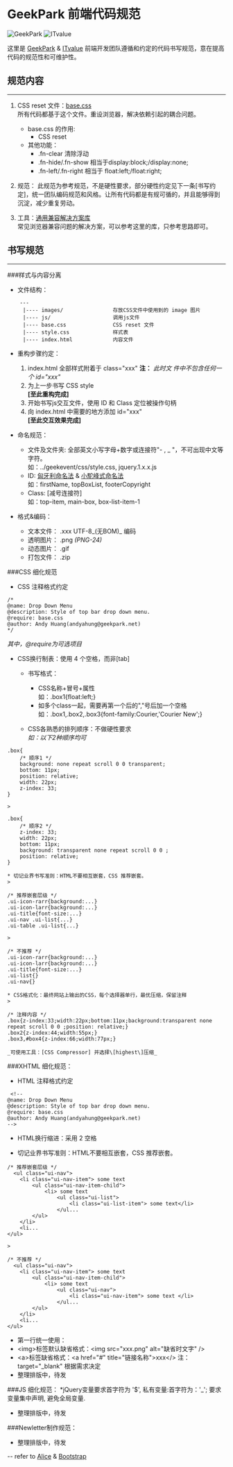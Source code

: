 # GeekPark 前端代码规范  
![GeekPark](http://www.geekpark.net/public/css/images/logo.png)
![ITvalue](http://2009.itvalue.com.cn/mod/iv/views/default/css/images/logo.gif)

这里是 [GeekPark] & [ITvalue] 前端开发团队遵循和约定的代码书写规范，意在提高代码的规范性和可维护性。

## 规范内容
----
1. CSS reset 文件：[base.css]  
所有代码都基于这个文件。重设浏览器，解决依赖引起的耦合问题。 
    * base.css 的作用:
        * CSS reset
    * 其他功能：
        * .fn-clear 清除浮动
        * .fn-hide/.fn-show 相当于display:block;/display:none;
        * .fn-left/.fn-right 相当于 float:left;/float:right;

2. 规范：
此规范为参考规范，不是硬性要求，部分硬性约定见下一条\[书写约定\]，统一团队编码规范和风格。让所有代码都是有规可循的，并且能够得到沉淀，减少重复劳动。
 
3. 工具：[通用兼容解决方案库]  
常见浏览器兼容问题的解决方案，可以参考这里的库，只参考思路即可。

## 书写规范
----
###样式与内容分离

* 文件结构： 
```
    ---
     |---- images/                存放CSS文件中使用到的 image 图片  
     |---- js/                    调用js文件  
     |---- base.css               CSS reset 文件  
     |---- style.css              样式表  
     |---- index.html             内容文件  
```
* 重构步骤约定：
    1. index.html 全部样式附着于 class="xxx" **注：** _此时文    件中不包含任何一个 id="xxx"_
    2. 为上一步书写 CSS style  
    **\[至此重构完成\]**
    3. 开始书写js交互文件，使用 ID 和 Class 定位被操作句柄
    4. 向 index.html 中需要的地方添加 id="xxx"  
    **\[至此交互效果完成\]**
    
* 命名规范：  
    * 文件及文件夹: 全部英文小写字母+数字或连接符"\- , \_ "，不可出现中文等字符。  
    如：../geekevent/css/style.css, jquery.1.x.x.js 
    * ID: [匈牙利命名法] & [小駝峰式命名法]  
    如：firstName, topBoxList, footerCopyright
    * Class: [减号连接符]  
    如：top-item, main-box, box-list-item-1
    
* 格式&编码：
    * 文本文件： .xxx UTF-8_\(无BOM\)_ 编码
    * 透明图片： .png _(PNG-24)_
    * 动态图片： .gif
    * 打包文件： .zip
    
###CSS 细化规范

* CSS 注释格式约定  
>
```
/*
@name: Drop Down Menu
@description: Style of top bar drop down menu.
@require: base.css
@author: Andy Huang(andyahung@geekpark.net)
*/
```
_其中，@require为可选项目_ 

* CSS换行制表：使用 4 个空格，而非\[tab\]
       
    * 书写格式：
        * CSS名称+冒号+属性  
        如：.box1{float:left;}
        * 如多个class一起，需要再第一个后的","号后加一个空格  
        如：.box1,.box2,.box3{font-family:Courier,'Courier New';}
        
    * CSS各熟悉的排列顺序：不做硬性要求  
    _如：以下2种顺序均可_
    >
```
.box{
    /* 顺序1 */
    background: none repeat scroll 0 0 transparent;
    bottom: 11px;
    position: relative;
    width: 22px;
    z-index: 33;
}
```
    >
```
.box{
    /* 顺序2 */
    z-index: 33;
    width: 22px;
    bottom: 11px;
    background: transparent none repeat scroll 0 0 ;
    position: relative;
}
```
  
    * 切记业界书写准则：HTML不要相互嵌套，CSS 推荐嵌套。  
    >
```
/* 推荐嵌套层级 */
.ui-icon-rarr{background:...}
.ui-icon-larr{background:...}
.ui-title{font-size:...}
.ui-nav .ui-list{...}
.ui-table .ui-list{...}
```
    >
```
/* 不推荐 */
.ui-icon-rarr{background:...}
.ui-icon-larr{background:...}
.ui-title{font-size:...}
.ui-list{}
.ui-nav{}
```
    * CSS格式化：最终网站上输出的CSS，每个选择器单行，最优压缩，保留注释  
    >
```
/* 注释内容 */
.box{z-index:33;width:22px;bottom:11px;background:transparent none repeat scroll 0 0 ;position: relative;}
.box2{z-index:44;width:55px;}
.box3,#box4{z-index:66;width:77px;}
```
    _可使用工具：[CSS Compressor] 并选择\[highest\]压缩_  
    
###XHTML 细化规范：

* HTML 注释格式约定  
    >
```
 <!--
@name: Drop Down Menu
@description: Style of top bar drop down menu.
@require: base.css
@author: Andy Huang(andyahung@geekpark.net)
-->
```
* HTML换行缩进：采用 2 空格

* 切记业界书写准则：HTML不要相互嵌套，CSS 推荐嵌套。  
    >
```
/* 推荐嵌套层级 */
  <ul class="ui-nav">
    <li class="ui-nav-item"> some text
        <ul class="ui-nav-item-child">
            <li> some text
                <ul class="ui-list">
                    <li class="ui-list-item"> some text</li>
                </ul...
        </ul>
    </li>
    <li...
</ul>
```
    >
```
/* 不推荐 */
  <ul class="ui-nav">
    <li class="ui-nav-item"> some text
        <ul class="ui-nav-item-child">
            <li> some text
                <ul class="ui-nav">
                    <li class="ui-nav-item"> some text </li>
                </ul...
        </ul>
    </li>
    <li...
</ul>
```

* 第一行统一使用：<!DOCTYPE html>
* \<img\>标签默认缺省格式：\<img src="xxx.png" alt="缺省时文字" />
* \<a\>标签缺省格式：\<a href="#" title="链接名称">xxx\</> 注：target="_blank" 根据需求决定  
* 整理排版中，待发  

###JS 细化规范：
*jQuery变量要求首字符为 '$', 私有变量:首字符为：'_'; 要求变量集中声明, 避免全局变量.
* 整理排版中，待发  

###Newletter制作规范：
* 整理排版中，待发



-- refer to [Alice] & [Bootstrap]  
    

[GeekPark]: http://geekpark.net/ "http://geekpark.net/"
[ITvalue]: http://www.itvalue.com.cn/

[Alice]: https://github.com/alipay/alice "Alice 支付宝前端样式解决方案"
[Bootstrap]: http://twitter.github.com/bootstrap/ "Bootstrap, from Twitter"
[base.css]: https://github.com/hzlzh/GeekPark/blob/master/base.css "CSS reset 文件"
[CSS 规范]: http://aliceui.com/css-spec/ "CSS 代码书写规范"
[样式库构建规范]: http://aliceui.com/alice-css-guide/ "该项不予参考"
[通用兼容解决方案库]: http://aliceui.com/alice-css/#solutions "该项不予参考"

[匈牙利命名法]: http://zh.wikipedia.org/wiki/%E5%8C%88%E7%89%99%E5%88%A9%E5%91%BD%E5%90%8D%E6%B3%95 "Wiki:匈牙利命名法"
[小駝峰式命名法]:http://zh.wikipedia.org/wiki/%E9%A7%9D%E5%B3%B0%E5%BC%8F%E5%A4%A7%E5%B0%8F%E5%AF%AB "小駝峰式命名法"
[CSS Compressor]: http://www.csscompressor.com/ "CSS 压缩"
